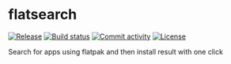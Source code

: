 # flatsearch

[![Release](https://img.shields.io/github/v/release/travisseymour/flatsearch)](https://img.shields.io/github/v/release/travisseymour/flatsearch)
[![Build status](https://img.shields.io/github/actions/workflow/status/travisseymour/flatsearch/main.yml?branch=main)](https://github.com/travisseymour/flatsearch/actions/workflows/main.yml?query=branch%3Amain)
[![Commit activity](https://img.shields.io/github/commit-activity/m/travisseymour/flatsearch)](https://img.shields.io/github/commit-activity/m/travisseymour/flatsearch)
[![License](https://img.shields.io/github/license/travisseymour/flatsearch)](https://img.shields.io/github/license/travisseymour/flatsearch)

Search for apps using flatpak and then install result with one click
